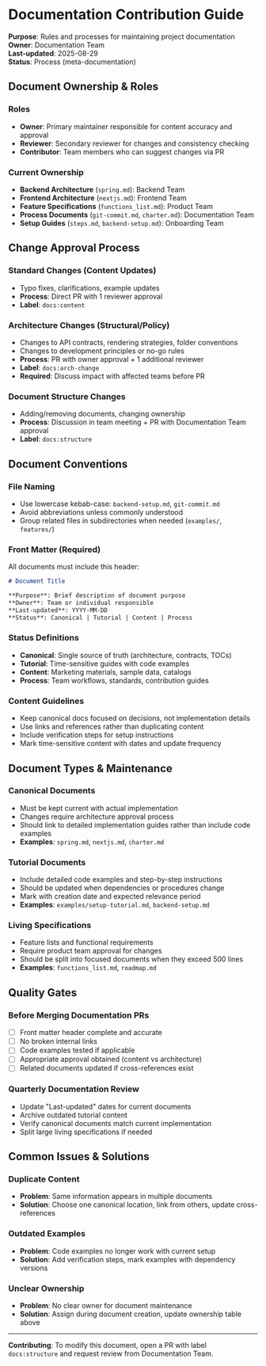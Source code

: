 # Documentation Contribution Guide

**Purpose**: Rules and processes for maintaining project documentation  
**Owner**: Documentation Team  
**Last-updated**: 2025-08-29  
**Status**: Process (meta-documentation)

## Document Ownership & Roles

### Roles
- **Owner**: Primary maintainer responsible for content accuracy and approval
- **Reviewer**: Secondary reviewer for changes and consistency checking
- **Contributor**: Team members who can suggest changes via PR

### Current Ownership
- **Backend Architecture** (`spring.md`): Backend Team
- **Frontend Architecture** (`nextjs.md`): Frontend Team  
- **Feature Specifications** (`functions_list.md`): Product Team
- **Process Documents** (`git-commit.md`, `charter.md`): Documentation Team
- **Setup Guides** (`steps.md`, `backend-setup.md`): Onboarding Team

## Change Approval Process

### Standard Changes (Content Updates)
- Typo fixes, clarifications, example updates
- **Process**: Direct PR with 1 reviewer approval
- **Label**: `docs:content`

### Architecture Changes (Structural/Policy)
- Changes to API contracts, rendering strategies, folder conventions
- Changes to development principles or no-go rules
- **Process**: PR with owner approval + 1 additional reviewer
- **Label**: `docs:arch-change`
- **Required**: Discuss impact with affected teams before PR

### Document Structure Changes
- Adding/removing documents, changing ownership
- **Process**: Discussion in team meeting + PR with Documentation Team approval
- **Label**: `docs:structure`

## Document Conventions

### File Naming
- Use lowercase kebab-case: `backend-setup.md`, `git-commit.md`
- Avoid abbreviations unless commonly understood
- Group related files in subdirectories when needed (`examples/`, `features/`)

### Front Matter (Required)
All documents must include this header:
```markdown
# Document Title

**Purpose**: Brief description of document purpose  
**Owner**: Team or individual responsible  
**Last-updated**: YYYY-MM-DD  
**Status**: Canonical | Tutorial | Content | Process
```

### Status Definitions
- **Canonical**: Single source of truth (architecture, contracts, TOCs)
- **Tutorial**: Time-sensitive guides with code examples
- **Content**: Marketing materials, sample data, catalogs  
- **Process**: Team workflows, standards, contribution guides

### Content Guidelines
- Keep canonical docs focused on decisions, not implementation details
- Use links and references rather than duplicating content
- Include verification steps for setup instructions
- Mark time-sensitive content with dates and update frequency

## Document Types & Maintenance

### Canonical Documents
- Must be kept current with actual implementation
- Changes require architecture approval process
- Should link to detailed implementation guides rather than include code examples
- **Examples**: `spring.md`, `nextjs.md`, `charter.md`

### Tutorial Documents  
- Include detailed code examples and step-by-step instructions
- Should be updated when dependencies or procedures change
- Mark with creation date and expected relevance period
- **Examples**: `examples/setup-tutorial.md`, `backend-setup.md`

### Living Specifications
- Feature lists and functional requirements
- Require product team approval for changes
- Should be split into focused documents when they exceed 500 lines
- **Examples**: `functions_list.md`, `roadmap.md`

## Quality Gates

### Before Merging Documentation PRs
- [ ] Front matter header complete and accurate
- [ ] No broken internal links
- [ ] Code examples tested if applicable  
- [ ] Appropriate approval obtained (content vs architecture)
- [ ] Related documents updated if cross-references exist

### Quarterly Documentation Review
- Update "Last-updated" dates for current documents
- Archive outdated tutorial content
- Verify canonical documents match current implementation
- Split large living specifications if needed

## Common Issues & Solutions

### Duplicate Content
- **Problem**: Same information appears in multiple documents
- **Solution**: Choose one canonical location, link from others, update cross-references

### Outdated Examples
- **Problem**: Code examples no longer work with current setup
- **Solution**: Add verification steps, mark examples with dependency versions

### Unclear Ownership
- **Problem**: No clear owner for document maintenance
- **Solution**: Assign during document creation, update ownership table above

---

**Contributing**: To modify this document, open a PR with label `docs:structure` and request review from Documentation Team.

